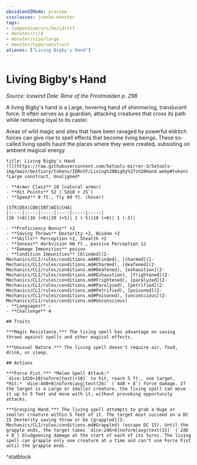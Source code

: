 ```yaml
---
obsidianUIMode: preview
cssclasses: json5e-monster
tags:
- compendium/src/5e/idrotf
- monster/cr/4
- monster/size/large
- monster/type/construct
aliases: ["Living Bigby's Hand"]
---
```

# Living Bigby's Hand
*Source: Icewind Dale: Rime of the Frostmaiden p. 298*  

A living Bigby's hand is a Large, hovering hand of shimmering, translucent force. It often serves as a guardian, attacking creatures that cross its path while remaining loyal to its caster.

Areas of wild magic and sites that have been ravaged by powerful eldritch forces can give rise to spell effects that become living beings. These so-called living spells haunt the places where they were created, subsisting on ambient magical energy.

```ad-statblock
title: Living Bigby's Hand
![](https://raw.githubusercontent.com/5etools-mirror-3/5etools-img/main/bestiary/tokens/IDRotF/Living%20Bigby%27s%20Hand.webp#token)
*Large construct, Unaligned*

- **Armor Class** 20 (natural armor)
- **Hit Points** 52 (`5d10 + 25`)
- **Speed** 0 ft., fly 60 ft. (hover)

|STR|DEX|CON|INT|WIS|CHA|
|:---:|:---:|:---:|:---:|:---:|:---:|
|26 (+8)|10 (+0)|20 (+5)| 1 (-5)|10 (+0)| 1 (-5)|

- **Proficiency Bonus** +2
- **Saving Throws** Dexterity +2, Wisdom +2
- **Skills** Perception +2, Stealth +2
- **Senses** darkvision 60 ft., passive Perception 12
- **Damage Immunities** poison
- **Condition Immunities** [blinded](2-Mechanics/CLI/rules/conditions.md#Blinded), [charmed](2-Mechanics/CLI/rules/conditions.md#Charmed), [deafened](2-Mechanics/CLI/rules/conditions.md#Deafened), [exhaustion](2-Mechanics/CLI/rules/conditions.md#Exhaustion), [frightened](2-Mechanics/CLI/rules/conditions.md#Frightened), [paralyzed](2-Mechanics/CLI/rules/conditions.md#Paralyzed), [petrified](2-Mechanics/CLI/rules/conditions.md#Petrified), [poisoned](2-Mechanics/CLI/rules/conditions.md#Poisoned), [unconscious](2-Mechanics/CLI/rules/conditions.md#Unconscious)
- **Languages** —
- **Challenge** 4

## Traits

***Magic Resistance.*** The living spell has advantage on saving throws against spells and other magical effects.

***Unusual Nature.*** The living spell doesn't require air, food, drink, or sleep.

## Actions

***Force Fist.*** *Melee Spell Attack:* `dice:1d20+10|noform|text(+10)` to hit, reach 5 ft., one target. *Hit:* `dice:4d8+8|noform|avg|text(26)` (`4d8 + 8`) force damage. If the target is a Large or smaller creature, the living spell can move it up to 5 feet and move with it, without provoking opportunity attacks.

***Grasping Hand.*** The living spell attempts to grab a Huge or smaller creature within 5 feet of it. The target must succeed on a DC 15 Dexterity saving throw or be [grappled](2-Mechanics/CLI/rules/conditions.md#Grappled) (escape DC 15). Until the grapple ends, the target takes `dice:2d6+8|noform|avg|text(15)` (`2d6 + 8`) bludgeoning damage at the start of each of its turns. The living spell can grapple only one creature at a time and can't use Force Fist until the grapple ends.
```
^statblock